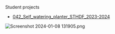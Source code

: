 Student projects

* [042_Self_watering_planter_STHDF_2023-2024](https://bitbucket.org/sth-2023-2024/class-sthdf-2023-2024/src/master/2023-2024-STHDF-Projects/Project_042_Self_watering_planter_STHDF_2023-2024/ondovcikova_skalican.md)

![Screenshot 2024-01-08 131905.png](https://bitbucket.org/repo/EokB6Ly/images/2119597199-Screenshot%202024-01-08%20131905.png)